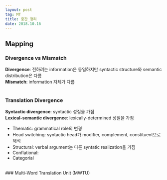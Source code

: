 ```yaml
---
layout: post 
tag: MT
title: 중간_정리
date: 2018.10.16
---
```


## Mapping  

### Divergence vs Mismatch   
**Divergence**: 전하려는 information은 동일하지만 syntactic structure와 semantic distribution은 다름  
**Mismatch**: information 자체가 다름  
<br>
### Translation Divergence  
**Syntactic divergence**: syntactic 성질을 가짐   
**Lexical-semantic divergence**: lexically-determined 성질을 가짐  
- Thematic: grammatical role의 변경  
- Head switching: syntactic head가 modifier, complement, constituent으로 해석   
- Structural: verbal argument는 다른 syntatic realization을 가짐   
- Conflational:   
- Categorial  
<br>
### Multi-Word Translation Unit (MWTU)  

